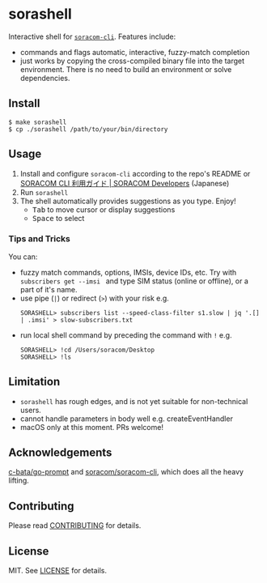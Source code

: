 # sorashell

Interactive shell for [`soracom-cli`](https://github.com/soracom/soracom-cli/). Features include:

- commands and flags automatic, interactive, fuzzy-match completion
- just works by copying the cross-compiled binary file into the target environment. There is no need to build an environment or solve dependencies.

## Install

```console
$ make sorashell
$ cp ./sorashell /path/to/your/bin/directory
```

## Usage

1. Install and configure `soracom-cli` according to the repo's README or [SORACOM CLI 利用ガイド | SORACOM Developers](https://dev.soracom.io/jp/docs/cli_guide/) (Japanese)
2. Run `sorashell`
3. The shell automatically provides suggestions as you type. Enjoy!
    - <kbd>Tab</kbd> to move cursor or display suggestions
    - <kbd>Space</kbd> to select

### Tips and Tricks

You can:

- fuzzy match commands, options, IMSIs, device IDs, etc. Try with `subscribers get --imsi
` and type SIM status (online or offline), or a part of it's name. 
- use pipe (`|`) or redirect (`>`) with your risk e.g.
    ```console
    SORASHELL> subscribers list --speed-class-filter s1.slow | jq '.[] | .imsi' > slow-subscribers.txt 
    ```
- run local shell command by preceding the command with `!` e.g.
    ```console
    SORASHELL> !cd /Users/soracom/Desktop
    SORASHELL> !ls
    ```

## Limitation

- `sorashell` has rough edges, and is not yet suitable for non-technical users.
- cannot handle parameters in body well e.g. createEventHandler
- macOS only at this moment. PRs welcome!

## Acknowledgements

[c-bata/go-prompt](https://github.com/c-bata/go-prompt/) and [soracom/soracom-cli](https://github.com/soracom/soracom-cli/), which does all the heavy lifting.

## Contributing

Please read [CONTRIBUTING](CONTRIBUTING.md) for details.

## License

MIT. See [LICENSE](LICENSE) for details.
